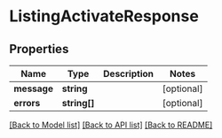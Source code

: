# ListingActivateResponse

## Properties
Name | Type | Description | Notes
------------ | ------------- | ------------- | -------------
**message** | **string** |  | [optional] 
**errors** | **string[]** |  | [optional] 

[[Back to Model list]](../README.md#documentation-for-models) [[Back to API list]](../README.md#documentation-for-api-endpoints) [[Back to README]](../README.md)


